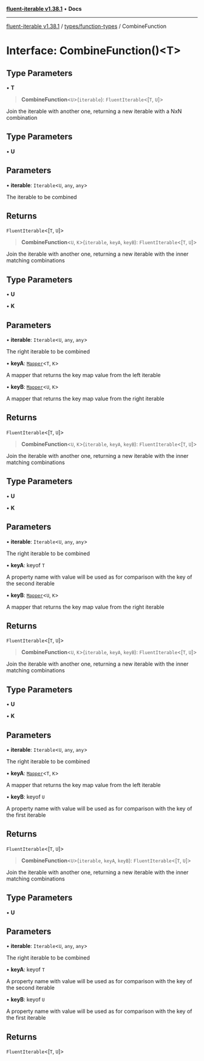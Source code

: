 [**fluent-iterable v1.38.1**](../../../README.md) • **Docs**

***

[fluent-iterable v1.38.1](../../../README.md) / [types/function-types](../README.md) / CombineFunction

# Interface: CombineFunction()\<T\>

## Type Parameters

• **T**

> **CombineFunction**\<`U`\>(`iterable`): `FluentIterable`\<[`T`, `U`]\>

Join the iterable with another one, returning a new iterable with a NxN combination

## Type Parameters

• **U**

## Parameters

• **iterable**: `Iterable`\<`U`, `any`, `any`\>

The iterable to be combined

## Returns

`FluentIterable`\<[`T`, `U`]\>

> **CombineFunction**\<`U`, `K`\>(`iterable`, `keyA`, `keyB`): `FluentIterable`\<[`T`, `U`]\>

Join the iterable with another one, returning a new iterable with the inner matching combinations

## Type Parameters

• **U**

• **K**

## Parameters

• **iterable**: `Iterable`\<`U`, `any`, `any`\>

The right iterable to be combined

• **keyA**: [`Mapper`](../../../index/interfaces/Mapper.md)\<`T`, `K`\>

A mapper that returns the key map value from the left iterable

• **keyB**: [`Mapper`](../../../index/interfaces/Mapper.md)\<`U`, `K`\>

A mapper that returns the key map value from the right iterable

## Returns

`FluentIterable`\<[`T`, `U`]\>

> **CombineFunction**\<`U`, `K`\>(`iterable`, `keyA`, `keyB`): `FluentIterable`\<[`T`, `U`]\>

Join the iterable with another one, returning a new iterable with the inner matching combinations

## Type Parameters

• **U**

• **K**

## Parameters

• **iterable**: `Iterable`\<`U`, `any`, `any`\>

The right iterable to be combined

• **keyA**: keyof `T`

A property name with value will be used as for comparison with the key of the second iterable

• **keyB**: [`Mapper`](../../../index/interfaces/Mapper.md)\<`U`, `K`\>

A mapper that returns the key map value from the right iterable

## Returns

`FluentIterable`\<[`T`, `U`]\>

> **CombineFunction**\<`U`, `K`\>(`iterable`, `keyA`, `keyB`): `FluentIterable`\<[`T`, `U`]\>

Join the iterable with another one, returning a new iterable with the inner matching combinations

## Type Parameters

• **U**

• **K**

## Parameters

• **iterable**: `Iterable`\<`U`, `any`, `any`\>

The right iterable to be combined

• **keyA**: [`Mapper`](../../../index/interfaces/Mapper.md)\<`T`, `K`\>

A mapper that returns the key map value from the left iterable

• **keyB**: keyof `U`

A property name with value will be used as for comparison with the key of the first iterable

## Returns

`FluentIterable`\<[`T`, `U`]\>

> **CombineFunction**\<`U`\>(`iterable`, `keyA`, `keyB`): `FluentIterable`\<[`T`, `U`]\>

Join the iterable with another one, returning a new iterable with the inner matching combinations

## Type Parameters

• **U**

## Parameters

• **iterable**: `Iterable`\<`U`, `any`, `any`\>

The right iterable to be combined

• **keyA**: keyof `T`

A property name with value will be used as for comparison with the key of the second iterable

• **keyB**: keyof `U`

A property name with value will be used as for comparison with the key of the first iterable

## Returns

`FluentIterable`\<[`T`, `U`]\>
